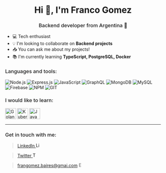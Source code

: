 <h1 align="center">Hi 👋, I'm Franco Gomez</h1>
<h3 align="center" style="font-weight: 500;">Backend developer from Argentina 👾</h3>

- 💻 Tech enthusiast
- 💡 I'm looking to collaborate on **Backend projects**
- 📥 You can ask me about my projects!
- 📚 I'm currently learning **TypeScript, PostgreSQL, Docker**

<h3 style="font-weight: 500;">Languages and tools:</h3>

![Node.js](https://img.icons8.com/color/35/nodejs.png) ![Express.js](https://img.icons8.com/color/35/express.png) ![JavaScript](https://img.icons8.com/color/35/javascript.png) ![GraphQL](https://img.icons8.com/color/35/000000/graphql.png) ![MongoDB](https://img.icons8.com/color/35/mongodb.png) ![MySQL](https://img.icons8.com/color/35/mysql-logo.png) ![Firebase](https://img.icons8.com/color/35/firebase.png) ![NPM](https://img.icons8.com/color/35/npm.png) ![GIT](https://img.icons8.com/color/35/git.png)

<h3 style="font-weight: 500;">I would like to learn:</h3>

<img src="https://cdn.icon-icons.com/icons2/2699/PNG/512/golang_logo_icon_171073.png" width="35px" height="35px" alt="Golang">
<img src="https://cdn.icon-icons.com/icons2/2415/PNG/512/java_original_wordmark_logo_icon_146459.png" width="35px" height="35px" alt="Kubernetes">
<img src="https://cdn2.iconfinder.com/data/icons/mixd/512/16_kubernetes-512.png" width="35px" height="35px" alt="Java">

<hr>
<h3 style="font-weight: 500;">Get in touch with me:</h3>

> <a href="https://www.linkedin.com/in/gomezfranco/" target="_BLANK">LinkedIn <img src="https://cdn1.iconfinder.com/data/icons/logotypes/32/square-linkedin-256.png" width="15px" height="15px" alt="LinkedIn"></a>

> <a href="https://twitter.com/sukiDeveloper" target="_BLANK">Twitter <img src="https://cdn3.iconfinder.com/data/icons/2018-social-media-logotypes/1000/2018_social_media_popular_app_logo_twitter-256.png" width="15px" height="15px" alt="Twitter"></a>

> frangomez.baires@gmai.com <img src="https://cdn4.iconfinder.com/data/icons/logos-brands-in-colors/48/google-gmail-256.png" width="15px" height="15px" alt="Email">